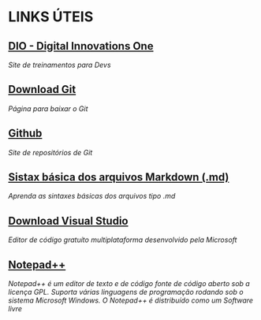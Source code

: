 # LINKS ÚTEIS

## [DIO - Digital Innovations One](https://dio.com)
_Site de treinamentos para Devs_

## [Download Git](https://git-scm.com/downloads)
_Página para baixar o Git_

## [Github](https://github.com)
_Site de repositórios de Git_

## [Sistax básica dos arquivos Markdown (.md)](https://www.markdownguide.org/basic-syntax/)
_Aprenda as sintaxes básicas dos arquivos tipo .md_

## [Download Visual Studio](https://code.visualstudio.com/)
_Editor de código gratuíto multiplataforma desenvolvido pela Microsoft_

## [Notepad++](https://notepad-plus-plus.org/downloads/)
_Notepad++ é um editor de texto e de código fonte de código aberto sob a licença GPL. Suporta várias linguagens de programação rodando sob o sistema Microsoft Windows. O Notepad++ é distribuído como um Software livre_
